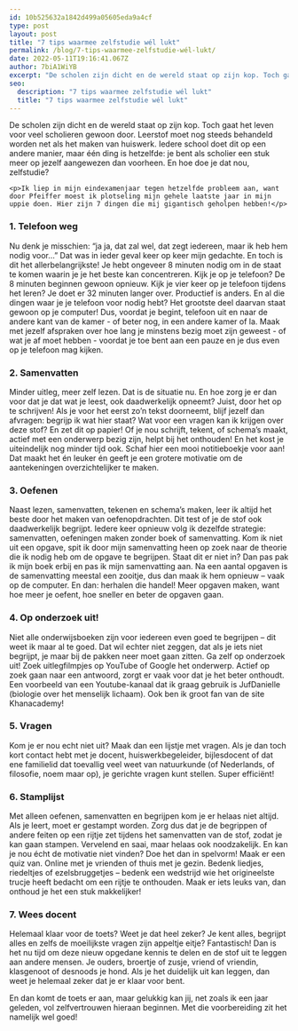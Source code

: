 ```yaml
---
id: 10b525632a1842d499a05605eda9a4cf
type: post
layout: post
title: "7 tips waarmee zelfstudie wél lukt"
permalink: /blog/7-tips-waarmee-zelfstudie-wél-lukt/
date: 2022-05-11T19:16:41.067Z
author: 7biA1WiYB
excerpt: "De scholen zijn dicht en de wereld staat op zijn kop. Toch gaat het leven voor veel scholieren gewoon door. Leerstof moet nog steeds behandeld worden net als het maken van huiswerk. Iedere school doet dit op een andere manier, maar één ding is hetzelfde: je bent als scholier een stuk meer op jezelf aangewezen dan voorheen. En hoe doe je dat nou, zelfstudie?  "
seo:
  description: "7 tips waarmee zelfstudie wél lukt"
  title: "7 tips waarmee zelfstudie wél lukt"
---
```

De scholen zijn dicht en de wereld staat op zijn kop. Toch gaat het leven voor veel scholieren gewoon door. Leerstof moet nog steeds behandeld worden net als het maken van huiswerk. Iedere school doet dit op een andere manier, maar één ding is hetzelfde: je bent als scholier een stuk meer op jezelf aangewezen dan voorheen. En hoe doe je dat nou, zelfstudie?  

    <p>Ik liep in mijn eindexamenjaar tegen hetzelfde probleem aan, want door Pfeiffer moest ik plotseling mijn gehele laatste jaar in mijn uppie doen. Hier zijn 7 dingen die mij gigantisch geholpen hebben!</p>
<h3>1. Telefoon weg</h3>
<p>Nu denk je misschien: “ja ja, dat zal wel, dat zegt iedereen, maar ik heb hem nodig voor…” Dat was in ieder geval keer op keer mijn gedachte. En toch is dit het allerbelangrijkste! Je hebt ongeveer 8 minuten nodig om in de staat te komen waarin je je het beste kan concentreren. Kijk je op je telefoon? De 8 minuten beginnen gewoon opnieuw. Kijk je vier keer op je telefoon tijdens het leren? Je doet er 32 minuten langer over. Productief is anders. En al die dingen waar je je telefoon voor nodig hebt? Het grootste deel daarvan staat gewoon op je computer! Dus, voordat je begint, telefoon uit en naar de andere kant van de kamer - of beter nog, in een andere kamer of la. Maak met jezelf afspraken over hoe lang je minstens bezig moet zijn geweest - of wat je af moet hebben - voordat je toe bent aan een pauze en je dus even op je telefoon mag kijken.</p>
<h3>2. Samenvatten</h3>
<p>Minder uitleg, meer zelf lezen. Dat is de situatie nu. En hoe zorg je er dan voor dat je dat wat je leest, ook daadwerkelijk opneemt? Juist, door het op te schrijven! Als je voor het eerst zo’n tekst doorneemt, blijf jezelf dan afvragen: begrijp ik wat hier staat? Wat voor een vragen kan ik krijgen over deze stof? En zet dit op papier! Of je nou schrijft, tekent, of schema’s maakt, actief met een onderwerp bezig zijn, helpt bij het onthouden! En het kost je uiteindelijk nog minder tijd ook. Schaf hier een mooi notitieboekje voor aan! Dat maakt het én leuker én geeft je een grotere motivatie om de aantekeningen overzichtelijker te maken.</p>
<h3>3. Oefenen</h3>
<p>Naast lezen, samenvatten, tekenen en schema’s maken, leer ik altijd het beste door het maken van oefenopdrachten. Dit test of je de stof ook daadwerkelijk begrijpt. Iedere keer opnieuw volg ik dezelfde strategie: samenvatten, oefeningen maken zonder boek of samenvatting. Kom ik niet uit een opgave, spit ik door mijn samenvatting heen op zoek naar de theorie die ik nodig heb om de opgave te begrijpen. Staat dit er niet in? Dan pas pak ik mijn boek erbij en pas ik mijn samenvatting aan. Na een aantal opgaven is de samenvatting meestal een zooitje, dus dan maak ik hem opnieuw – vaak op de computer. En dan: herhalen die handel! Meer opgaven maken, want hoe meer je oefent, hoe sneller en beter de opgaven gaan.</p>
<h3>4. Op onderzoek uit!</h3>
<p>Niet alle onderwijsboeken zijn voor iedereen even goed te begrijpen – dit weet ik maar al te goed. Dat wil echter niet zeggen, dat als je iets niet begrijpt, je maar bij de pakken neer moet gaan zitten. Ga zelf op onderzoek uit! Zoek uitlegfilmpjes op YouTube of Google het onderwerp. Actief op zoek gaan naar een antwoord, zorgt er vaak voor dat je het beter onthoudt. Een voorbeeld van een Youtube-kanaal dat ik graag gebruik is JufDanielle (biologie over het menselijk lichaam). Ook ben ik groot fan van de site Khanacademy!</p>
<h3>5. Vragen</h3>
<p>Kom je er nou echt niet uit? Maak dan een lijstje met vragen. Als je dan toch kort contact hebt met je docent, huiswerkbegeleider, bijlesdocent of dat ene familielid dat toevallig veel weet van natuurkunde (of Nederlands, of filosofie, noem maar op), je gerichte vragen kunt stellen. Super efficiënt!</p>
<h3>6. Stamplijst</h3>
<p>Met alleen oefenen, samenvatten en begrijpen kom je er helaas niet altijd. Als je leert, moet er gestampt worden. Zorg dus dat je de begrippen of andere feiten op een rijtje zet tijdens het samenvatten van de stof, zodat je kan gaan stampen. Vervelend en saai, maar helaas ook noodzakelijk. En kan je nou écht de motivatie niet vinden? Doe het dan in spelvorm! Maak er een quiz van. Online met je vrienden of thuis met je gezin. Bedenk liedjes, riedeltjes of ezelsbruggetjes – bedenk een wedstrijd wie het origineelste trucje heeft bedacht om een rijtje te onthouden. Maak er iets leuks van, dan onthoud je het een stuk makkelijker!</p>
<h3>7. Wees docent</h3>
<p>Helemaal klaar voor de toets? Weet je dat heel zeker? Je kent alles, begrijpt alles en zelfs de moeilijkste vragen zijn appeltje eitje? Fantastisch! Dan is het nu tijd om deze nieuw opgedane kennis te delen en de stof uit te leggen aan andere mensen. Je ouders, broertje of zusje, vriend of vriendin, klasgenoot of desnoods je hond. Als je het duidelijk uit kan leggen, dan weet je helemaal zeker dat je er klaar voor bent.</p>
<p>En dan komt de toets er aan, maar gelukkig kan jij, net zoals ik een jaar geleden, vol zelfvertrouwen hieraan beginnen. Met die voorbereiding zit het namelijk wel goed!</p>  
